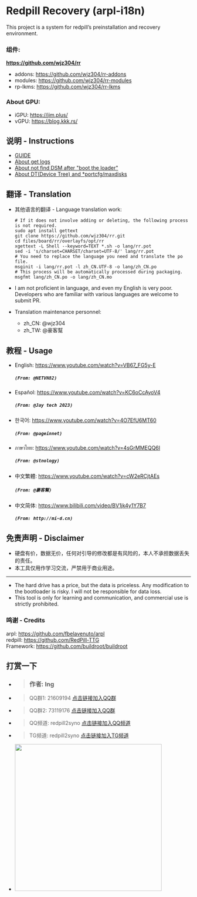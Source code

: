 # Redpill Recovery (arpl-i18n)

This project is a system for redpill’s preinstallation and recovery environment.

### 组件: 
<b>https://github.com/wjz304/rr</b>
* addons: https://github.com/wjz304/rr-addons
* modules: https://github.com/wjz304/rr-modules
* rp-lkms: https://github.com/wjz304/rr-lkms

### About GPU: 
* iGPU: https://jim.plus/
* vGPU: https://blog.kkk.rs/

## 说明 - Instructions
* [GUIDE](./guide.md)
* [About get logs](https://github.com/wjz304/rr/issues/173)
* [About not find DSM after "boot the loader"](https://github.com/wjz304/rr/issues/175)
* [About DT(Device Tree) and *portcfg/maxdisks](https://github.com/wjz304/rr/issues/226)

## 翻译 - Translation
* 其他语言的翻译 - Language translation work:
    ```shell
    # If it does not involve adding or deleting, the following process is not required.
    sudo apt install gettext
    git clone https://github.com/wjz304/rr.git
    cd files/board/rr/overlayfs/opt/rr
    xgettext -L Shell --keyword=TEXT *.sh -o lang/rr.pot
    sed -i 's/charset=CHARSET/charset=UTF-8/' lang/rr.pot
    # You need to replace the language you need and translate the po file.
    msginit -i lang/rr.pot -l zh_CN.UTF-8 -o lang/zh_CN.po
    # This process will be automatically processed during packaging.
    msgfmt lang/zh_CN.po -o lang/zh_CN.mo
    ```
* I am not proficient in language, and even my English is very poor. 
  Developers who are familiar with various languages are welcome to submit PR.

* Translation maintenance personnel:
   * zh_CN: @wjz304
   * zh_TW: @豪客幫

## 教程 - Usage 
* English: https://www.youtube.com/watch?v=VB67_FG5y-E
    ##### `(From: @NETVN82)`
* Español: https://www.youtube.com/watch?v=KC6oCcAyoV4
    ##### `(From: @Jay tech 2023)`
* 한국어: https://www.youtube.com/watch?v=4O7EfU6MT60
    ##### `(From: @pageinnet)`
* ภาษาไทย: https://www.youtube.com/watch?v=4sGrMMEQQ6I
    ##### `(From: @stnology)`
* 中文繁體: https://www.youtube.com/watch?v=cW2eRCjtAEs
    ##### `(From: @豪客幫)`
* 中文简体: https://www.bilibili.com/video/BV1jk4y1Y7B7  
    ##### `(From: http://mi-d.cn)`

## 免责声明 - Disclaimer
* 硬盘有价，数据无价，任何对引导的修改都是有风险的，本人不承担数据丢失的责任。
* 本工具仅用作学习交流，严禁用于商业用途。
----
* The hard drive has a price, but the data is priceless. Any modification to the bootloader is risky. I will not be responsible for data loss.
* This tool is only for learning and communication, and commercial use is strictly prohibited.


### 鸣谢 - Credits
arpl: https://github.com/fbelavenuto/arpl  
redpill: https://github.com/RedPill-TTG  
Framework: https://github.com/buildroot/buildroot  

## 打赏一下
* > ### 作者: Ing  
* > QQ群1: 21609194 [点击链接加入QQ群](https://qm.qq.com/cgi-bin/qm/qr?k=z5O89os88QEKXCbz-0gwtEz1AeQiCwk3)
* > QQ群2: 73119176 [点击链接加入QQ群](https://qm.qq.com/cgi-bin/qm/qr?k=6GFSrSYX2LTd9PD0r0hl_YJZsfLp53Oh)
* > QQ频道: redpill2syno [点击链接加入QQ频道](https://pd.qq.com/s/5nmli9qgn)
* > TG频道: redpill2syno [点击链接加入TG频道](https://t.me/redpill2syno)
* <img src="https://raw.githubusercontent.com/wjz304/wjz304/master/my/20220908134226.jpg" width="400">



